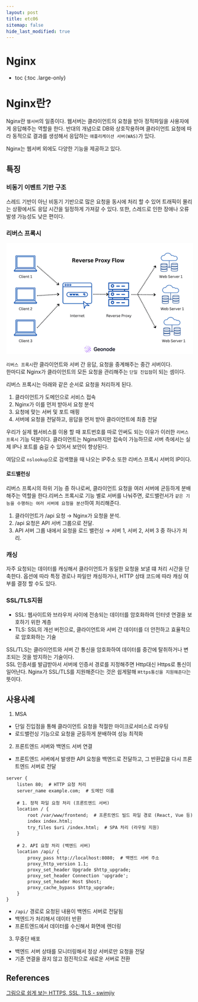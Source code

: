 ```yaml
---
layout: post
title: etc06
sitemap: false
hide_last_modified: true
---
```

# Nginx

* toc
{:toc .large-only}

# Nginx란?

Nginx란 `웹서버`의 일종이다. 웹서버는 클라이언트의 요청을 받아 정적파일을 사용자에게 응답해주는 역할을 한다. 반대의 개념으로 DB와 상호작용하며 클라이언트 요청에 따라 동적으로 결과를 생성해서 응답하는 `애플리케이션 서버(WAS)`가 있다.

Nginx는 웹서버 외에도 다양한 기능을 제공하고 있다.

## 특징
### 비동기 이벤트 기반 구조
스레드 기반이 아닌 비동기 기반으로 많은 요청을 동시에 처리 할 수 있어 트래픽이 몰리는 상황에서도 응답 시간을 일정하게 가져갈 수 있다.
또한, 스레드로 인한 장애나 오류 발생 가능성도 낮은 편이다.

### 리버스 프록시

![](/assets/img/etc/reverseproxy.png)

`리버스 프록시`란 클라이언트와 서버 간 응답, 요청을 중계해주는 중간 서버이다.  
한마디로 Nginx가 클라이언트의 모든 요청을 관리해주는 `단일 진입점`이 되는 셈이다.  

리버스 프록시는 아래와 같은 순서로 요청을 처리하게 된다.
1. 클라이언트가 도메인으로 서비스 접속
2. Nginx가 이를 먼저 받아서 요청 분석
3. 요청에 맞는 서버 및 포트 매핑
4. 서버에 요청을 전달하고, 응답을 먼저 받아 클라이언트에 최종 전달

우리가 실제 웹서비스를 이용 할 때 포트번호를 따로 안써도 되는 이유가 이러한 `리버스 프록시` 기능 덕분이다.
클라이언트는 Nginx까지만 접속이 가능하므로 서버 측에서는 실제 IP나 포트를 숨길 수 있어서 보안이 향상된다.  

여담으로 `nslookup`으로 검색했을 때 나오는 IP주소 또한 리버스 프록시 서버의 IP이다.

#### 로드밸런싱
리버스 프록시의 하위 기능 중 하나로써, 클라이언트 요청을 여러 서버에 균등하게 분배해주는 역할을 한다.리버스 프록시로 기능 별로 서버를 나눠주면, 로드밸런서가 `같은 기능을 수행하는 여러 서버에 요청을 분산`하여 처리해준다.

1. 클라이언트가 /api 요청 → Nginx가 요청을 분석.
2. /api 요청은 API 서버 그룹으로 전달.
3. API 서버 그룹 내에서 요청을 로드 밸런싱 → 서버 1, 서버 2, 서버 3 중 하나가 처리.

### 캐싱
자주 요청되는 데이터를 캐싱해서 클라이언트가 동일한 요청을 보낼 떄 처리 시간을 단축한다.
옵션에 따라 특정 경로나 파일만 캐싱하거나, HTTP 상태 코드에 따라 캐싱 여부를 결정 할 수도 있다.

### SSL/TLS지원
- SSL: 웹사이트와 브라우저 사이에 전송되는 데이터를 암호화하여 인터넷 연결을 보호하기 위한 계층
- TLS: SSL의 개선 버전으로, 클라이언트와 서버 간 데이터를 더 안전하고 효율적으로 암호화하는 기술

SSL/TLS는 클라이언트와 서버 간 통신을 암호화하여 데이터를 중간에 탈취하거나 변조되는 것을 방지하는 기술이다.  
SSL 인증서를 발급받아서 서버에 인증서 경로를 지정해주면 Http대신 Https로 통신이 일어난다.
Nginx가 SSL/TLS를 지원해준다는 것은 쉽게말해 `Https통신을 지원해준다`는 뜻이다.

## 사용사례

1. MSA
- 단일 진입점을 통해 클라이언트 요청을 적절한 마이크로서비스로 라우팅
- 로드밸런싱 기능으로 요청을 균등하게 분배하여 성능 최적화

2. 프론트엔드 서버와 백엔드 서버 연결
- 프론트엔드 서버에서 발생한 API 요청을 백엔드로 전달하고, 그 반환값을 다시 프론트엔드 서버로 전달
```nginx
server {
    listen 80;  # HTTP 요청 처리
    server_name example.com;  # 도메인 이름

    # 1. 정적 파일 요청 처리 (프론트엔드 서버)
    location / {
        root /var/www/frontend;  # 프론트엔드 빌드 파일 경로 (React, Vue 등)
        index index.html;
        try_files $uri /index.html;  # SPA 처리 (라우팅 지원)
    }

    # 2. API 요청 처리 (백엔드 서버)
    location /api/ {
        proxy_pass http://localhost:8080;  # 백엔드 서버 주소
        proxy_http_version 1.1;
        proxy_set_header Upgrade $http_upgrade;
        proxy_set_header Connection 'upgrade';
        proxy_set_header Host $host;
        proxy_cache_bypass $http_upgrade;
    }
}
```
- `/api/` 경로로 요청된 내용이 백엔드 서버로 전달됨
- 백엔드가 처리해서 데이터 반환
- 프론트엔드에서 데이터를 수신해서 화면에 렌더링

3. 무중단 배포
- 백엔드 서버 상태를 모니터링해서 정상 서버로만 요청을 전달
- 기존 연결을 끊지 않고 점진적으로 새로운 서버로 전환

## References
[그림으로 쉽게 보는 HTTPS, SSL, TLS - swimjiy](https://brunch.co.kr/@swimjiy/47)